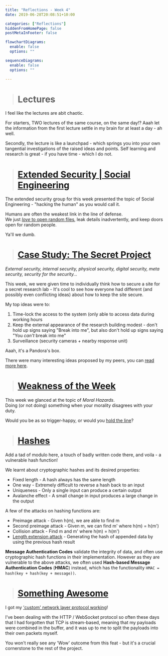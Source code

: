```yaml
---
title: "Reflections - Week 4"
date: 2019-06-28T20:08:51+10:00

categories: ["Reflections"]
hiddenFromHomePage: false
postMetaInFooter: false

flowchartDiagrams:
  enable: false
  options: ""

sequenceDiagrams: 
  enable: false
  options: ""

---
```


> # Lectures

I feel like the lectures are abit chaotic.

For starters, TWO lectures of the same course, on the same day!? Aaah let the information from the first lecture settle in my brain for at least a day - ah well.

Secondly, the lecture is like a launchpad - which springs you into your own tangential investigations of the raised ideas and points. Self learning and research is great - if you have time - which I do not.

> # [Extended Security | Social Engineering](../social-engineering)

The extended security group for this week presented the topic of Social Engineering - "hacking the human" as you would call it.

Humans are often the weakest link in the line of defense.  
We just [_love_ to open random files](../something-awesome-research-virus-behaviour), leak details inadvertently, and keep doors open for random people.

Ya'll we dumb.

> # [Case Study: The Secret Project](../lab04)  

_External security, internal security, physical security, digital security, meta security, security for the security..._

This week, we were given time to individually think how to secure a site for a secret research lab - It's cool to see how everyone had different (and possibly even conflicting ideas) about how to keep the site secure.

My top ideas were to:

1) Time-lock the access to the system (only able to access data during working hours
2) Keep the external appearance of the research building modest - don't hold up signs saying "Break into me", but also don't hold up signs saying "You _can't_ break into me"
3) Surveillance (security cameras + nearby response unit)

Aaah, it's a Pandora's box.

There were many interesting ideas proposed by my peers, you can [read more here](../lab04).

> # [Weakness of the Week](../weakness-of-the-week-04)

This week we glanced at the topic of _Moral Hazards_.  
Doing (or not doing) something when your morality disagrees with your duty.  

Would you be as so trigger-happy, or would you [hold the line](https://www.youtube.com/watch?v=ep8eyIfG7Ik)?

> # [Hashes](../hashes)

Add a tad of modulo here, a touch of badly written code there, and voila - a vulnerable hash function!

We learnt about cryptographic hashes and its desired properties:

* Fixed length - A hash always has the same length
* One way - Extremely difficult to reverse a hash back to an input
* Uniqueness - Only a single input can produce a certain output
* Avalanche effect - A small change in input produces a large change in the output

A few of the attacks on hashing functions are:

* Preimage attack - Given h(m), we are able to find m
* Second preimage attack - Given m, we can find m' where h(m) = h(m')
* Collision attack - Find m and m' where h(m) = h(m')
* [Length extension attack](#length-extension-attacks) - Generating the hash of appended data by using the previous hash result

**Message Authentication Codes** validate the integrity of data, and often use cryptographic hash functions in their implementation. However as they are vulnerable to the above attacks, we often used **Hash-based Message Authentication Codes** (**HMAC**) instead, which has the functionality `HMAC = hash(key + hash(key + message))`.


> # [Something Awesome](https://featherbear.github.io/UNSW-COMP6441/blog/categories/something-awesome/)

I got my ['custom' network layer protocol working](../something-awesome-component-communication-protocol)!  

I've been dealing with the HTTP / WebSocket protocol so often these days that I had forgotten that TCP is stream-based, meaning that my payloads were combined in the buffer, and it was up to me to split the payloads into their own packets myself.

You won't really see any 'Wow' outcome from this feat - but it's a crucial cornerstone to the rest of the project.
